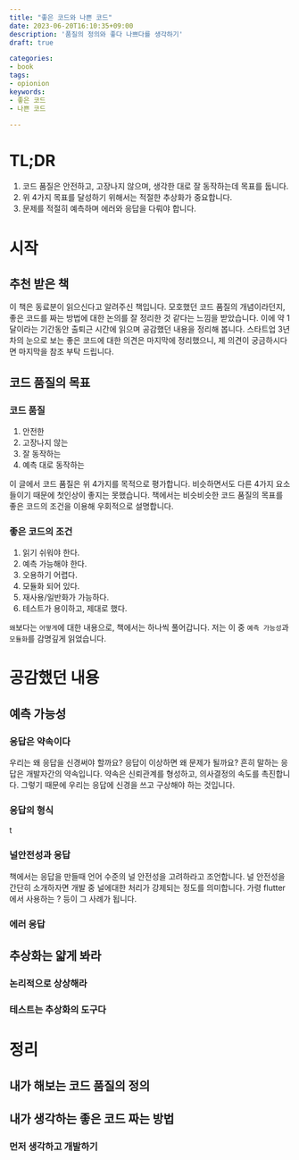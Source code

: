 ```yaml
---
title: "좋은 코드와 나쁜 코드"
date: 2023-06-20T16:10:35+09:00
description: '품질의 정의와 좋다 나쁘다를 생각하기'
draft: true

categories:
- book
tags:
- opionion
keywords:
- 좋은 코드
- 나쁜 코드

---
```


# TL;DR
1. 코드 품질은 안전하고, 고장나지 않으며, 생각한 대로 잘 동작하는데 목표를 둡니다.
1. 위 4가지 목표를 달성하기 위해서는 적절한 추상화가 중요합니다.
1. 문제를 적절히 예측하며 에러와 응답을 다뤄야 합니다.

# 시작
## 추천 받은 책
이 책은 동료분이 읽으신다고 알려주신 책입니다. 모호했던 코드 품질의 개념이라던지, 좋은 코드를 짜는 방법에 대한 논의를 잘 정리한 것 같다는 느낌을 받았습니다. 
이에 약 1달이라는 기간동안 출퇴근 시간에 읽으며 공감했던 내용을 정리해 봅니다.
스타트업 3년차의 눈으로 보는 좋은 코드에 대한 의견은 마지막에 정리했으니, 제 의견이 궁금하시다면 마지막을 참조 부탁 드립니다.

## 코드 품질의 목표

### 코드 품질
1. 안전한
2. 고장나지 않는
3. 잘 동작하는
4. 예측 대로 동작하는

이 글에서 코드 품질은 위 4가지를 목적으로 평가합니다. 
비슷하면서도 다른 4가지 요소들이기 때문에 첫인상이 좋지는 못했습니다.
책에서는 비슷비슷한 코드 품질의 목표를 좋은 코드의 조건을 이용해 우회적으로 설명합니다.

### 좋은 코드의 조건
1. 읽기 쉬워야 한다.
1. 예측 가능해야 한다.
1. 오용하기 어렵다.
1. 모듈화 되어 있다.
1. 재사용/일반화가 가능하다.
1. 테스트가 용이하고, 제대로 했다.

`왜`보다는 `어떻게`에 대한 내용으로, 책에서는 하나씩 풀어갑니다. 
저는 이 중 `예측 가능성`과 `모듈화`를 감명깊게 읽었습니다.


# 공감했던 내용
## 예측 가능성
### 응답은 약속이다
우리는 왜 응답을 신경써야 할까요? 응답이 이상하면 왜 문제가 될까요?
흔히 말하는 응답은 개발자간의 약속입니다. 
약속은 신뢰관계를 형성하고, 의사결정의 속도를 촉진합니다. 
그렇기 때문에 우리는 응답에 신경을 쓰고 구상해야 하는 것입니다.

### 응답의 형식
t 

### 널안전성과 응답
책에서는 응답을 만들때 언어 수준의 널 안전성을 고려하라고 조언합니다.
널 안전성을 간단히 소개하자면 개발 중 널에대한 처리가 강제되는 정도를 의미합니다.
가령 flutter에서 사용하는 ? 등이 그 사례가 됩니다.


### 에러 응답

## 추상화는 얇게 봐라
### 논리적으로 상상해라
### 테스트는 추상화의 도구다

# 정리
## 내가 해보는 코드 품질의 정의
## 내가 생각하는 좋은 코드 짜는 방법
### 먼저 생각하고 개발하기


